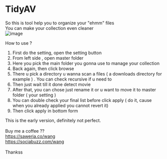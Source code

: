 # TidyAV
So this is tool help you to organize your "ehmm" files <br>
You can make your collection even cleaner <br>
![image](https://github.com/x-wang-x/TidyAV/assets/69587456/249cbb4f-00fe-461e-9b3d-642c935311b7)
<br>

How to use ?
1. First do the setting, open the setting button
2. From left side , open master folder
3. Here you pick the main folder you gonna use to manage your collection
4. Back again, then click browse
5. There u pick a directory u wanna scan a files ( a downloads directory for example ) . You can check recursive if u need to
6. Then just wait till it done detect movie 
7. After that, you can chose just rename it or u want to move it to master folder ( your setting )
8. You can double check your final list before click apply ( do it, cause when you already applied you cannot revert it)
9. Then click apply in bottom form

This is the early version, definitely not perfect. <br>
<br>
Buy me a coffee ?? <br>
https://saweria.co/wang <br>
https://sociabuzz.com/wang <br>
<br>
Thankss
